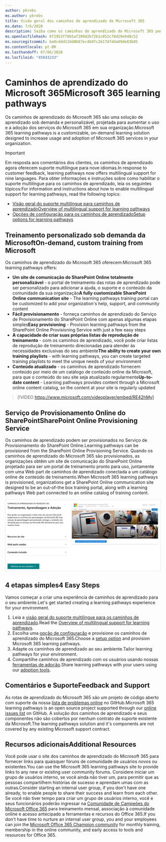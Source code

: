 ```yaml
---
author: pkrebs
ms.author: pkrebs
title: Visão geral dos caminhos de aprendizado do Microsoft 365
ms.date: 7/6/2020
description: Saiba como os caminhos de aprendizado do Microsoft 365 podem acelerar o uso e a adoção dos serviços do Microsoft 365 em sua organização. Os caminhos de aprendizado incluem uma Web part personalizada do SharePoint Online e um moderno site de treinamento em comunicações do SharePoint Online que é facilmente provisionado para o locatário do Microsoft 365.
ms.openlocfilehash: 6f2953ff8b5af209d2b72b1c052c78d29e948c52
ms.sourcegitcommit: ba0cddd12dd8687ec4b97c26174fdda09de83b05
ms.contentlocale: pt-BR
ms.lasthandoff: 07/06/2020
ms.locfileid: "45043233"
---
```

# <a name="microsoft-365-learning-pathways"></a><span data-ttu-id="89d26-104">Caminhos de aprendizado do Microsoft 365</span><span class="sxs-lookup"><span data-stu-id="89d26-104">Microsoft 365 learning pathways</span></span> 
<span data-ttu-id="89d26-105">Os caminhos de aprendizado do Microsoft 365 são uma solução de aprendizado sob demanda e personalizável, projetada para aumentar o uso e a adoção dos serviços do Microsoft 365 em sua organização.</span><span class="sxs-lookup"><span data-stu-id="89d26-105">Microsoft 365 learning pathways is a customizable, on-demand learning solution designed to increase usage and adoption of Microsoft 365 services in your organization.</span></span>    

> [!IMPORTANT]
> <span data-ttu-id="89d26-106">Em resposta aos comentários dos clientes, os caminhos de aprendizado agora oferecem suporte multilíngue para nove idiomas.</span><span class="sxs-lookup"><span data-stu-id="89d26-106">In response to customer feedback, learning pathways now offers multilingual support for nine languages.</span></span> <span data-ttu-id="89d26-107">Para obter informações e instruções sobre como habilitar o suporte multilíngue para os caminhos de aprendizado, leia os seguintes tópicos:</span><span class="sxs-lookup"><span data-stu-id="89d26-107">For information and instructions about how to enable multilingual support for learning pathways, read the following topics:</span></span> 
>- [<span data-ttu-id="89d26-108">Visão geral do suporte multilíngue para caminhos de aprendizado</span><span class="sxs-lookup"><span data-stu-id="89d26-108">Overview of multilingual support for learning pathways</span></span>](custom_overview_ml.md) 
>- [<span data-ttu-id="89d26-109">Opções de configuração para os caminhos de aprendizado</span><span class="sxs-lookup"><span data-stu-id="89d26-109">Setup options for learning pathways</span></span>](custom_setupoptions.md)  

## <a name="on-demand-custom-training-from-microsoft"></a><span data-ttu-id="89d26-110">Treinamento personalizado sob demanda da Microsoft</span><span class="sxs-lookup"><span data-stu-id="89d26-110">On-demand, custom training from Microsoft</span></span>

<span data-ttu-id="89d26-111">Os caminhos de aprendizado do Microsoft 365 oferecem:</span><span class="sxs-lookup"><span data-stu-id="89d26-111">Microsoft 365 learning pathways offers:</span></span>

- <span data-ttu-id="89d26-112">**Um site de comunicação do SharePoint Online totalmente personalizável** - o portal de treinamento das rotas de aprendizado pode ser personalizado para adicionar a ajuda, o suporte e o conteúdo da comunidade da sua organização</span><span class="sxs-lookup"><span data-stu-id="89d26-112">**A fully customizable SharePoint Online communication site** - The learning pathways training portal can be customized to add your organization's help, support, and community content</span></span>
- <span data-ttu-id="89d26-113">**Fácil provisionamento** - forneça caminhos de aprendizado do Serviço de Provisionamento do SharePoint Online com apenas algumas etapas simples</span><span class="sxs-lookup"><span data-stu-id="89d26-113">**Easy provisioning** - Provision learning pathways from the SharePoint Online Provisioning Service with just a few easy steps</span></span>
- <span data-ttu-id="89d26-114">**A capacidade de criar suas próprias listas de reprodução de treinamento** - com os caminhos de aprendizado, você pode criar listas de reprodução de treinamento direcionadas para atender às necessidades exclusivas do seu ambiente</span><span class="sxs-lookup"><span data-stu-id="89d26-114">**The ability to create your own training playlists** - with learning pathways, you can create targeted training playlists to meet the unique needs of your environment</span></span>
- <span data-ttu-id="89d26-115">**Conteúdo atualizado** - os caminhos de aprendizado fornecem conteúdo por meio de um catálogo de conteúdo online da Microsoft, para que o conteúdo do seu site seja atualizado regularmente</span><span class="sxs-lookup"><span data-stu-id="89d26-115">**Up-to-date content** - Learning pathways provides content through a Microsoft online content catalog, so the content at your site is regularly updated</span></span>

> [!VIDEO https://www.microsoft.com/videoplayer/embed/RE42hMy]

## <a name="sharepoint-online-provisioning-service"></a><span data-ttu-id="89d26-116">Serviço de Provisionamento Online do SharePoint</span><span class="sxs-lookup"><span data-stu-id="89d26-116">SharePoint Online Provisioning Service</span></span> 
<span data-ttu-id="89d26-117">Os caminhos de aprendizado podem ser provisionados no Serviço de Provisionamento do SharePoint Online.</span><span class="sxs-lookup"><span data-stu-id="89d26-117">Learning pathways can be provisioned from the SharePoint Online Provisioning Service.</span></span> <span data-ttu-id="89d26-118">Quando os caminhos de aprendizado do Microsoft 365 são provisionados, as organizações obtêm um site de comunicação do SharePoint Online projetado para ser um portal de treinamento pronto para uso, juntamente com uma Web part de caminhos de aprendizado conectada a um catálogo online de conteúdo de treinamento.</span><span class="sxs-lookup"><span data-stu-id="89d26-118">When Microsoft 365 learning pathways is provisioned, organizations get a SharePoint Online communication site designed to be an out-of-the box training portal, along with a learning pathways Web part connected to an online catalog of training content.</span></span> 

![cg-provision.png](media/cg-provision.png)

## <a name="4-easy-steps"></a><span data-ttu-id="89d26-120">4 etapas simples</span><span class="sxs-lookup"><span data-stu-id="89d26-120">4 Easy Steps</span></span>
<span data-ttu-id="89d26-121">Vamos começar a criar uma experiência de caminhos de aprendizado para o seu ambiente.</span><span class="sxs-lookup"><span data-stu-id="89d26-121">Let's get started creating a learning pathways experience for your environment.</span></span>
1. <span data-ttu-id="89d26-122">Leia a [visão geral do suporte multilíngue para os caminhos de aprendizado](custom_overview_ml.md).</span><span class="sxs-lookup"><span data-stu-id="89d26-122">Read the [Overview of multilingual support for learning pathways](custom_overview_ml.md).</span></span> 
2. <span data-ttu-id="89d26-123">Escolha uma [opção de configuração](custom_setupoptions.md) e provisione os caminhos de aprendizado do Microsoft 365.</span><span class="sxs-lookup"><span data-stu-id="89d26-123">Choose a [setup option](custom_setupoptions.md) and provision Microsoft 365 learning pathways.</span></span>  
3. <span data-ttu-id="89d26-124">Adapte os caminhos de aprendizado ao seu ambiente.</span><span class="sxs-lookup"><span data-stu-id="89d26-124">Tailor learning pathways for your environment.</span></span>
4. <span data-ttu-id="89d26-125">Compartilhe caminhos de aprendizado com os usuários usando nossas [ferramentas de adoção](driveadoption.md).</span><span class="sxs-lookup"><span data-stu-id="89d26-125">Share learning pathways with your users using our [adoption tools](driveadoption.md).</span></span>

## <a name="feedback-and-support"></a><span data-ttu-id="89d26-126">Comentários e Suporte</span><span class="sxs-lookup"><span data-stu-id="89d26-126">Feedback and Support</span></span>

<span data-ttu-id="89d26-127">As rotas de aprendizado do Microsoft 365 são um projeto de código aberto com suporte da nossa [lista de problemas online](https://aka.ms/CustomLearningHelp) no GitHub.</span><span class="sxs-lookup"><span data-stu-id="89d26-127">Microsoft 365 learning pathways is an open source project supported through our [online issues list](https://aka.ms/CustomLearningHelp) on GitHub.</span></span> <span data-ttu-id="89d26-128">A solução dos caminhos de aprendizado e seus componentes não são cobertos por nenhum contrato de suporte existente da Microsoft.</span><span class="sxs-lookup"><span data-stu-id="89d26-128">The learning pathways solution and it's components are not covered by any existing Microsoft support contract.</span></span>  

## <a name="additional-resources"></a><span data-ttu-id="89d26-129">Recursos adicionais</span><span class="sxs-lookup"><span data-stu-id="89d26-129">Additional Resources</span></span>
<span data-ttu-id="89d26-130">Você pode usar o site dos caminhos de aprendizado do Microsoft 365 para fornecer links para quaisquer fóruns de comunidade de usuários novos ou existentes.</span><span class="sxs-lookup"><span data-stu-id="89d26-130">You can use the Microsoft 365 learning pathways site to provide links to any new or existing user community forums.</span></span> <span data-ttu-id="89d26-131">Considere iniciar um grupo de usuários interno, se você ainda não tiver um, para permitir que as pessoas compartilhem histórias de sucesso e aprendam umas com as outras.</span><span class="sxs-lookup"><span data-stu-id="89d26-131">Consider starting an internal user group, if you don't have one already, to enable people to share their success and learn from each other.</span></span>  <span data-ttu-id="89d26-132">Se você não tiver tempo para criar um grupo de usuários interno, você e seus funcionários poderão ingressar na [Comunidade de Campeões do Microsoft Office 365](https://aka.ms/O365Champions) para treinamento mensal, associação à comunidade online e acesso antecipado a ferramentas e recursos do Office 365.</span><span class="sxs-lookup"><span data-stu-id="89d26-132">If you don't have time to nurture an internal user group, you and your employees can join the [Microsoft Office 365 Champion community](https://aka.ms/O365Champions) for monthly training, membership in the online community, and early access to tools and resources for Office 365.</span></span>